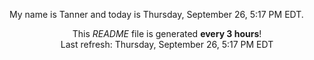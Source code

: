 My name is Tanner and today is Thursday, September 26, 5:17 PM EDT.

<p align="center">This <i>README</i> file is generated <b>every 3 hours</b>!</br>Last refresh: Thursday, September 26, 5:17 PM EDT<br /></p>
